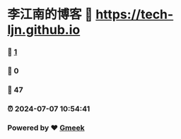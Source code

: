 # 李江南的博客 :link: https://tech-ljn.github.io 
### :page_facing_up: [1](https://tech-ljn.github.io/tag.html) 
### :speech_balloon: 0 
### :hibiscus: 47 
### :alarm_clock: 2024-07-07 10:54:41 
### Powered by :heart: [Gmeek](https://github.com/Meekdai/Gmeek)
